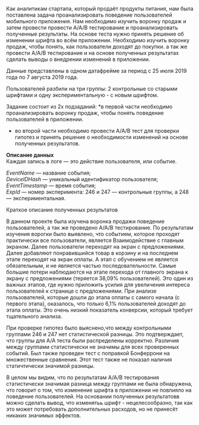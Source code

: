 Как аналитикам стартапа, который продаёт продукты питания, нам была поставлена задача проанализировать поведение пользователей мобильного приложения. 
Нам необходимо изучить воронку продаж и затем провести провести А/А/В тестирование и проанализировать полученные результаты. На основе теста нужно принять решение об изменении шрифта во всём приложении. Необходимо изучить воронку продаж, чтобы понять, как пользователи доходят до покупки. а так же провести А/А/В тестирование и на основе полученных результатах сделать выводы о внедрении изменений в приложении.

Данные представлены в одном датафрейме за период с 25 июля 2019 года по 7 августа 2019 года.

Пользователей разбили на три группы: 2 контрольные со старыми шрифтами и одну экспериментальную - с новым шрифтом.

Задание состоит из 2х подзаданий: 
*в первой части необходимо проанализировать воронку продаж, чтобы понять поведение пользователей в приложении.  
* во второй части необходимо провести А/А/В тест для проверки гипотез и принять решение о необходимости изменений на основе полученных результатов.

**Описание данных**  
Каждая запись в логе — это действие пользователя, или событие. 

*EventName* — название события;  
*DeviceIDHash* — уникальный идентификатор пользователя;  
*EventTimestamp* — время события;  
*ExpId* — номер эксперимента: 246 и 247 — контрольные группы, а 248 — экспериментальная.

Краткое описание полученных результатов

В данном проекте была изучена воронка продажи поведение пользователей, а так же проведено А/А/В тестирование. По результатам изучения ворогки было выявлено, что событием, которое проходят практически все пользователи, является Взаимодействие с главным экраном. Далее пользователи переходят на экран с предложениями. Далее добавляют понравившийся товар в корзину и на последнем этапе переходят на экран оплаты. А этап с обучением не является обязательным, и не является частью последовательности.
Самые большие потери наблюдаются на этапе перехода от главного экрана к экрану с предложениями (теряется 38,09% пользователей). Это один из важных этапов, где нужно приложить усилия для увеличения интереса пользователей к странице с предложениями. При анализе пользователей, которые дошли до этапа оплаты с самого начала (с первого этапа), оказалось, что только 6,1% пользователей доходят до этапа оплаты. Это очень низкий показатель конверсии, который требует тщательного анализа.

При проверке гипотез было выяснено,что между контрольными группами 246 и 247 нет статистической разницы. Это подтверждает, что группы для А/А теста были распределены корректно. Различия между группами статистически не значимы для всех проверенных событий.
Был также проведен тест с поправкой Бонферрони на множественные сравнения. Этот тест также не показал наличия статичтически значимой разницы.

В целом мы видим, что по результатам А/А/В тестирования статистически значимая разница между группами не была обнаружена, что говорит о том, что изменение шрифта в приложении не повлияло на поведение пользователей. На основании полученных результатовв можно сделать вывод, что изменятьь шрифт - нецелесообразно, так как это может потребовать дополнительных расходов, но не принесёт никаких значимых эффектов.
